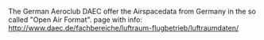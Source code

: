 The German Aeroclub DAEC offer the Airspacedata from Germany in the so
called "Open Air Format".
page with info: http://www.daec.de/fachbereiche/luftraum-flugbetrieb/luftraumdaten/
